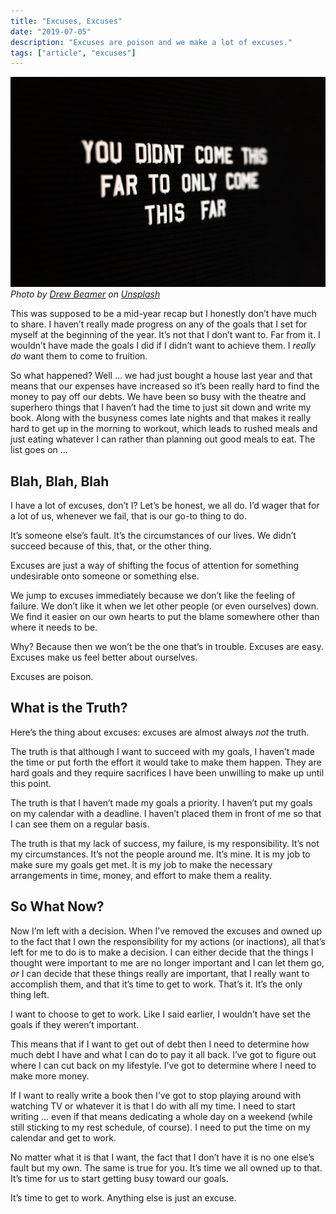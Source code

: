 ```yaml
---
title: "Excuses, Excuses"
date: "2019-07-05"
description: "Excuses are poison and we make a lot of excuses."
tags: ["article", "excuses"]
---
```


![Excuses Excuses](excuses.jpg)_Photo by [Drew Beamer](https://unsplash.com/@drew\_beamer) on [Unsplash](https://unsplash.com/collections/2324987/no-excuses)_

This was supposed to be a mid-year recap but I honestly don’t have much to share. I haven’t really made progress on any of the goals that I set for myself at the beginning of the year. It’s not that I don’t want to. Far from it. I wouldn’t have made the goals I did if I didn’t want to achieve them. I _really do_ want them to come to fruition.

So what happened? Well … we had just bought a house last year and that means that our expenses have increased so it’s been really hard to find the money to pay off our debts. We have been so busy with the theatre and superhero things that I haven’t had the time to just sit down and write my book. Along with the busyness comes late nights and that makes it really hard to get up in the morning to workout, which leads to rushed meals and just eating whatever I can rather than planning out good meals to eat. The list goes on ...

## Blah, Blah, Blah

I have a lot of excuses, don’t I? Let’s be honest, we all do. I’d wager that for a lot of us, whenever we fail, that is our go-to thing to do.

It’s someone else’s fault. It’s the circumstances of our lives. We didn’t succeed because of this, that, or the other thing.

Excuses are just a way of shifting the focus of attention for something undesirable onto someone or something else.

We jump to excuses immediately because we don’t like the feeling of failure. We don’t like it when we let other people (or even ourselves) down. We find it easier on our own hearts to put the blame somewhere other than where it needs to be.

Why? Because then we won’t be the one that’s in trouble. Excuses are easy. Excuses make us feel better about ourselves.

Excuses are poison.

## What is the Truth?

Here’s the thing about excuses: excuses are almost always _not_ the truth.

The truth is that although I want to succeed with my goals, I haven’t made the time or put forth the effort it would take to make them happen. They are hard goals and they require sacrifices I have been unwilling to make up until this point.

The truth is that I haven’t made my goals a priority. I haven’t put my goals on my calendar with a deadline. I haven’t placed them in front of me so that I can see them on a regular basis.

The truth is that my lack of success, my failure, is my responsibility. It’s not my circumstances. It’s not the people around me. It’s mine. It is my job to make sure my goals get met. It is my job to make the necessary arrangements in time, money, and effort to make them a reality.

## So What Now?

Now I’m left with a decision. When I’ve removed the excuses and owned up to the fact that I own the responsibility for my actions (or inactions), all that’s left for me to do is to make a decision. I can either decide that the things I thought were important to me are no longer important and I can let them go, _or_ I can decide that these things really are important, that I really want to accomplish them, and that it’s time to get to work. That’s it. It’s the only thing left.

I want to choose to get to work. Like I said earlier, I wouldn’t have set the goals if they weren’t important.

This means that if I want to get out of debt then I need to determine how much debt I have and what I can do to pay it all back. I’ve got to figure out where I can cut back on my lifestyle. I’ve got to determine where I need to make more money.

If I want to really write a book then I’ve got to stop playing around with watching TV or whatever it is that I do with all my time. I need to start writing … even if that means dedicating a whole day on a weekend (while still sticking to my rest schedule, of course). I need to put the time on my calendar and get to work.

No matter what it is that I want, the fact that I don’t have it is no one else’s fault but my own. The same is true for you. It’s time we all owned up to that. It’s time for us to start getting busy toward our goals.

It’s time to get to work. Anything else is just an excuse.
